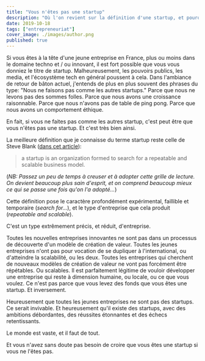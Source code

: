 ```yaml
---
title: "Vous n'êtes pas une startup"
description: "Où l'on revient sur la définition d'une startup, et pourquoi tout n'est pas une startup, fort heureusement."
date: 2019-10-18
tags: ["entrepreneuriat"]
cover_image: ./images/author.png
published: true
---
```


Si vous êtes à la tête d'une jeune entreprise en France, plus ou moins dans le domaine techno et / ou innovant, il est fort possible que vous vous donniez le titre de startup.
Malheureusement, les pouvoirs publics, les media, et l'écosystème tech en général poussent à cela. Dans l'ambiance de retour de bâton actuel, j'entends de plus en plus souvent des phrases du type: "Nous ne faisons pas comme les autres startups." Parce que nous ne levons pas des sommes folles. Parce que nous avons une croissance raisonnable. Parce que nous n'avons pas de table de ping pong. Parce que nous avons un comportement éthique.

En fait, si vous ne faites pas comme les autres startup, c'est peut être que vous n'êtes pas une startup. Et c'est très bien ainsi.

La meilleure définition que je connaisse du terme startup reste celle de Steve Blank ([dans cet article](https://steveblank.com/2010/01/25/whats-a-startup-first-principles/)):

>a startup is an organization formed to search for a repeatable and scalable business model.

(_NB: Passez un peu de temps à creuser et à adopter cette grille de lecture. On devient beaucoup plus sain d'esprit, et on comprend beaucoup mieux ce qui se passe une fois qu'on l'a adopté..._)

Cette définition pose le caractère profondément expérimental, faillible et temporaire (_search for..._), et le type d'entreprise que cela produit (_repeatable and scalable_).

C'est un type extrêmement précis, et réduit, d'entreprise.

Toutes les nouvelles entreprises innovantes ne sont pas dans un processus de découverte d'un modèle de création de valeur.
Toutes les jeunes entreprises n'ont pas pour vocation de se dupliquer à l'international, ou d'atteindre la scalabilité, ou les deux.
Toutes les entreprises qui cherchent de nouveaux modèles de création de valeur ne vont pas forcément être répétables. Ou scalables. Il est parfaitement légitime de vouloir développer une entreprise qui reste à dimension humaine, ou locale, ou ce que vous voulez.
Ce n'est pas parce que vous levez des fonds que vous êtes une startup. Et inversement.


Heureusement que toutes les jeunes entreprises ne sont pas des startups. Ce serait invivable.
Et heureusement qu'il existe des startups, avec des ambitions débordantes, des réussites étonnantes et des échecs retentissants.

Le monde est vaste, et il faut de tout.

Et vous n'avez sans doute pas besoin de croire que vous êtes une startup si vous ne l'êtes pas.
